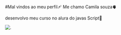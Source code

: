 #Mal vindos ao meu perfil🩹
Me chamo Camila souza🫀

desenvolvo meu curso no alura do javas Script💟

![.](https://media1.tenor.com/m/Oc5mF8SS7O0AAAAC/yadav.gif)
